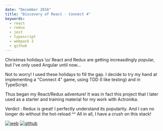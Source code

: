 ```yaml
---
date: "December 2016"
title: "Discovery of React - Connect 4"
keywords:
  - react
  - redux
  - jest
  - typescript
  - webpack 2
  - github
---
```


Christmas holidays \o/ React and Redux are getting increasdingly popular, but I've only used Angular until now...

Not to worry! I used these holidays to fill the gap. I decide to try my hand at implementing a "Connect 4" game, using TDD (I like testing) and in TypeScript.

Thus began my React/Redux adventure! It was in fact this project that I later used as a starter and training material for my work with Actronika.

Verdict : Redux is great! I perfectly understand its popularity. And I can no longer do without the hot-reload ^^ All in all, I have a crush on this stack!

[![web](/web-badge.svg)](https://fabien0102.github.io/connect4react/)
[![github](/github-badge.svg)](https://github.com/fabien0102/connect4react)